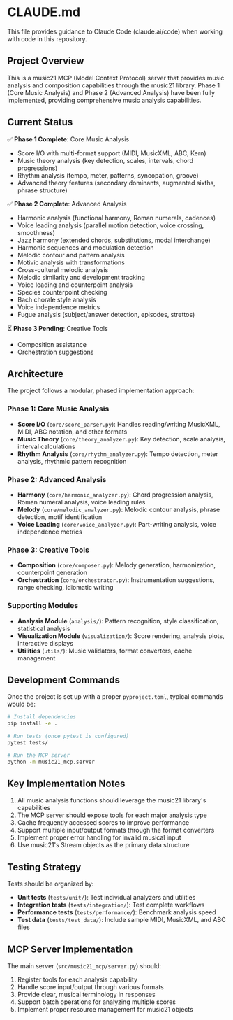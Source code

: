 # CLAUDE.md

This file provides guidance to Claude Code (claude.ai/code) when working with code in this repository.

## Project Overview

This is a music21 MCP (Model Context Protocol) server that provides music analysis and composition capabilities through the music21 library. Phase 1 (Core Music Analysis) and Phase 2 (Advanced Analysis) have been fully implemented, providing comprehensive music analysis capabilities.

## Current Status

✅ **Phase 1 Complete**: Core Music Analysis
- Score I/O with multi-format support (MIDI, MusicXML, ABC, Kern)
- Music theory analysis (key detection, scales, intervals, chord progressions)
- Rhythm analysis (tempo, meter, patterns, syncopation, groove)
- Advanced theory features (secondary dominants, augmented sixths, phrase structure)

✅ **Phase 2 Complete**: Advanced Analysis
- Harmonic analysis (functional harmony, Roman numerals, cadences)
- Voice leading analysis (parallel motion detection, voice crossing, smoothness)
- Jazz harmony (extended chords, substitutions, modal interchange)
- Harmonic sequences and modulation detection
- Melodic contour and pattern analysis
- Motivic analysis with transformations
- Cross-cultural melodic analysis
- Melodic similarity and development tracking
- Voice leading and counterpoint analysis
- Species counterpoint checking
- Bach chorale style analysis
- Voice independence metrics
- Fugue analysis (subject/answer detection, episodes, strettos)

⏳ **Phase 3 Pending**: Creative Tools
- Composition assistance
- Orchestration suggestions

## Architecture

The project follows a modular, phased implementation approach:

### Phase 1: Core Music Analysis
- **Score I/O** (`core/score_parser.py`): Handles reading/writing MusicXML, MIDI, ABC notation, and other formats
- **Music Theory** (`core/theory_analyzer.py`): Key detection, scale analysis, interval calculations
- **Rhythm Analysis** (`core/rhythm_analyzer.py`): Tempo detection, meter analysis, rhythmic pattern recognition

### Phase 2: Advanced Analysis
- **Harmony** (`core/harmonic_analyzer.py`): Chord progression analysis, Roman numeral analysis, voice leading rules
- **Melody** (`core/melodic_analyzer.py`): Melodic contour analysis, phrase detection, motif identification
- **Voice Leading** (`core/voice_analyzer.py`): Part-writing analysis, voice independence metrics

### Phase 3: Creative Tools
- **Composition** (`core/composer.py`): Melody generation, harmonization, counterpoint generation
- **Orchestration** (`core/orchestrator.py`): Instrumentation suggestions, range checking, idiomatic writing

### Supporting Modules
- **Analysis Module** (`analysis/`): Pattern recognition, style classification, statistical analysis
- **Visualization Module** (`visualization/`): Score rendering, analysis plots, interactive displays
- **Utilities** (`utils/`): Music validators, format converters, cache management

## Development Commands

Once the project is set up with a proper `pyproject.toml`, typical commands would be:

```bash
# Install dependencies
pip install -e .

# Run tests (once pytest is configured)
pytest tests/

# Run the MCP server
python -m music21_mcp.server
```

## Key Implementation Notes

1. All music analysis functions should leverage the music21 library's capabilities
2. The MCP server should expose tools for each major analysis type
3. Cache frequently accessed scores to improve performance
4. Support multiple input/output formats through the format converters
5. Implement proper error handling for invalid musical input
6. Use music21's Stream objects as the primary data structure

## Testing Strategy

Tests should be organized by:
- **Unit tests** (`tests/unit/`): Test individual analyzers and utilities
- **Integration tests** (`tests/integration/`): Test complete workflows
- **Performance tests** (`tests/performance/`): Benchmark analysis speed
- **Test data** (`tests/test_data/`): Include sample MIDI, MusicXML, and ABC files

## MCP Server Implementation

The main server (`src/music21_mcp/server.py`) should:
1. Register tools for each analysis capability
2. Handle score input/output through various formats
3. Provide clear, musical terminology in responses
4. Support batch operations for analyzing multiple scores
5. Implement proper resource management for music21 objects